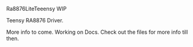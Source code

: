 Ra8876LiteTeeensy WIP

Teensy RA8876 Driver.

More info to come. Working on Docs. Check out the files for more info till then.

